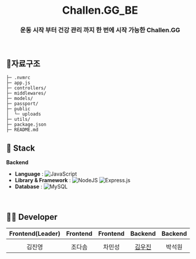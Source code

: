 <h1 align="middle">Challen.GG_BE</h1>
<h3 align="middle">운동 시작 부터 건강 관리 까지 한 번에 시작 가능한 Challen.GG </h3>

<br/>

## 📁자료구조
```
├─ .nvmrc
├─ app.js
├─ controllers/
├─ middlewares/
├─ models/
├─ passport/
├─ public
│  └─ uploads
├─ utils/
├─ package.json
├─ README.md
```

## 🔧 Stack
**Backend**
- **Language** : ![JavaScript](https://img.shields.io/badge/javascript-%23323330.svg?style=for-the-badge&logo=javascript&logoColor=%23F7DF1E)
- **Library & Framework** :
  ![NodeJS](https://img.shields.io/badge/node.js-6DA55F?style=for-the-badge&logo=node.js&logoColor=white)
  ![Express.js](https://img.shields.io/badge/express.js-%23404d59.svg?style=for-the-badge&logo=express&logoColor=%2361DAFB)
- **Database** : ![MySQL](https://img.shields.io/badge/mysql-4479A1.svg?style=for-the-badge&logo=mysql&logoColor=white)

<br/>

## 🙋‍♂️ Developer

|                                          Frontend(Leader)                                           |                                         Frontend                                          |                                         Frontend                                          |                                         Backend                                         |                                           Backend                                           |            
| :----------------------------------------------------------------------------------------: | :--------------------------------------------------------------------------------------: | :--------------------------------------------------------------------------------------: | :-------------------------------------------------------------------------------------: | :--------------------------------------------------------------------------------------: |
|  |  |  |  | 
|                            김진영                            |                           조다솜                          |                          차민성                        |                         [김우진](https://github.com/kwj7554)                        |                          박석원                        |                          
